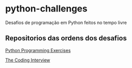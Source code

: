 # python-challenges

Desafios de programação em Python feitos no tempo livre

## Repositorios das ordens dos desafios
[Python Programming Exercises](https://github.com/zhiwehu/Python-programming-exercises)

[The Coding Interview](https://github.com/mre/the-coding-interview)

